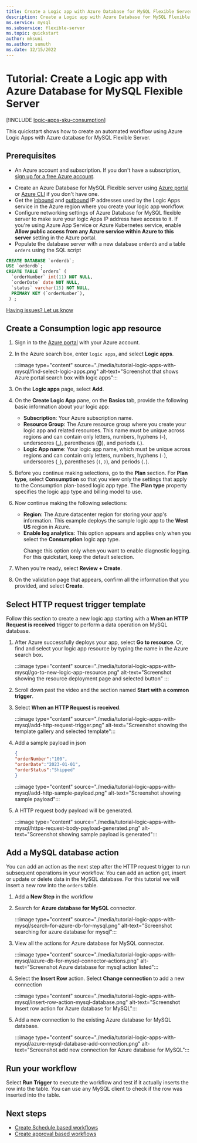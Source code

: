 ```yaml
---
title: Create a Logic app with Azure Database for MySQL Flexible Server
description: Create a Logic app with Azure Database for MySQL Flexible Server
ms.service: mysql
ms.subservice: flexible-server
ms.topic: quickstart
author: mksuni
ms.author: sumuth 
ms.date: 12/15/2022
---
```


# Tutorial: Create a Logic app with Azure Database for MySQL Flexible Server

[!INCLUDE [logic-apps-sku-consumption](../../../includes/logic-apps-sku-consumption.md)]

This quickstart shows how to create an automated workflow using Azure Logic Apps with Azure database for MySQL Flexible Server. 

## Prerequisites

* An Azure account and subscription. If you don't have a subscription, [sign up for a free Azure account](https://azure.microsoft.com/free).

- Create an Azure Database for MySQL Flexible server using [Azure portal](./quickstart-create-server-portal.md) <br/> or [Azure CLI](./quickstart-create-server-cli.md) if you don't have one.
- Get the [inbound](../../logic-apps/logic-apps-limits-and-config.md#inbound) and [outbound](../../logic-apps/logic-apps-limits-and-config.md#outbound) IP addresses used by the Logic Apps service in the Azure region where you create your logic app workflow.
- Configure networking settings of Azure Database for MySQL flexible server to make sure your logic Apps IP address have access to it. If you're using Azure App Service or Azure Kubernetes service, enable **Allow public access from any Azure service within Azure to this server** setting in the Azure portal.
-  Populate the database server with a new database `orderdb` and a table `orders` using the SQL script

```sql
CREATE DATABASE `orderdb`;
USE `orderdb`;
CREATE TABLE `orders` (
  `orderNumber` int(11) NOT NULL,
  `orderDate` date NOT NULL,
  `status` varchar(15) NOT NULL,
  PRIMARY KEY (`orderNumber`),
 ) ;
```

[Having issues? Let us know](https://github.com/MicrosoftDocs/azure-docs/issues)

 ## Create a Consumption logic app resource

1. Sign in to the [Azure portal](https://portal.azure.com) with your Azure account.

2. In the Azure search box, enter `logic apps`, and select **Logic apps**.

   :::image type="content" source="./media/tutorial-logic-apps-with-mysql/find-select-logic-apps.png" alt-text="Screenshot that shows Azure portal search box with logic apps":::

3. On the **Logic apps** page, select **Add**.

4. On the **Create Logic App** pane, on the **Basics** tab, provide the following basic information about your logic app:
    -  **Subscription**: Your Azure subscription name.
    -   **Resource Group**: The Azure resource group where you create your logic app and related resources. This name must be unique across regions and can contain only letters, numbers, hyphens (**-**), underscores (**_**), parentheses (**()**), and periods (**.**).
    -   **Logic App name**:  Your logic app name, which must be unique across regions and can contain only letters, numbers, hyphens (`-`), underscores (`_`), parentheses (`(`, `)`), and periods (`.`).

5. Before you continue making selections, go to the **Plan** section. For **Plan type**, select **Consumption** so that you view only the settings that apply to the Consumption plan-based logic app type. The **Plan type** property specifies the logic app type and billing model to use.

6. Now continue making the following selections:

   - **Region**: The Azure datacenter region for storing your app's information. This example deploys the sample logic app to the **West US** region in Azure.
   - **Enable log analytics**: This option appears and applies only when you select the **Consumption** logic app type. <p><p>Change this option only when you want to enable diagnostic logging. For this quickstart, keep the default selection. 
    
7. When you're ready, select **Review + Create**.

8. On the validation page that appears, confirm all the information that you provided, and select **Create**.
     
## Select HTTP request trigger template 
Follow this section to create a new logic app starting with a **When an HTTP Request is received** trigger to perform a data operation on MySQL database.

1. After Azure successfully deploys your app, select **Go to resource**. Or, find and select your logic app resource by typing the name in the Azure search box.
    
   :::image type="content" source="./media/tutorial-logic-apps-with-mysql/go-to-new-logic-app-resource.png" alt-text="Screenshot showing the resource deployment page and selected button" :::

2. Scroll down past the video and the section named **Start with a common trigger**.

3. Select **When an HTTP Request is received**. 
    
   :::image type="content" source="./media/tutorial-logic-apps-with-mysql/add-http-request-trigger.png" alt-text="Screenshot showing the template gallery and selected template":::

4. Add a sample payload in json 

     ```json
    {
    "orderNumber":"100",
    "orderDate":"2023-01-01",
    "orderStatus":"Shipped"
    }
    ```
    
   :::image type="content" source="./media/tutorial-logic-apps-with-mysql/add-http-sample-payload.png" alt-text="Screenshot showing sample payload":::
    
5. A HTTP request body payload will be generated. 
    
   :::image type="content" source="./media/tutorial-logic-apps-with-mysql/https-request-body-payload-generated.png" alt-text="Screenshot showing sample payload is generated":::
    
## Add a MySQL database action
You can add an action as the next step after the HTTP request trigger to run subsequent operations in your workflow. You can add an action get, insert or update or delete data in the MySQL database. For this tutorial we will insert a new row into the `orders` table.

1. Add a **New Step** in the workflow

2. Search for **Azure database for MySQL** connector. 
    
   :::image type="content" source="./media/tutorial-logic-apps-with-mysql/search-for-azure-db-for-mysql.png" alt-text="Screenshot searching for azure database for mysql":::

3. View all the actions for Azure database for MySQL connector. 
    
   :::image type="content" source="./media/tutorial-logic-apps-with-mysql/azure-db-for-mysql-connector-actions.png" alt-text="Screenshot Azure database for mysql action listed":::

4. Select the **Insert Row** action. Select **Change connection** to add a new connection 
   
   :::image type="content" source="./media/tutorial-logic-apps-with-mysql/insert-row-action-mysql-database.png" alt-text="Screenshot Insert row action for Azure database for MySQL":::
    
5. Add a new connection to the existing Azure database for MySQL database. 
     
   :::image type="content" source="./media/tutorial-logic-apps-with-mysql/azure-mysql-database-add-connection.png" alt-text="Screenshot add new connection for Azure database for MySQL":::
   
## Run your workflow
Select **Run Trigger** to execute the workflow and test if it actually inserts the row into the table. You can use any MySQL client to check if the row was inserted into the table. 
    
## Next steps
- [Create Schedule based workflows](../../logic-apps/tutorial-build-schedule-recurring-logic-app-workflow.md)
- [Create approval based workflows](../../logic-apps/tutorial-process-mailing-list-subscriptions-workflow.md)
    
